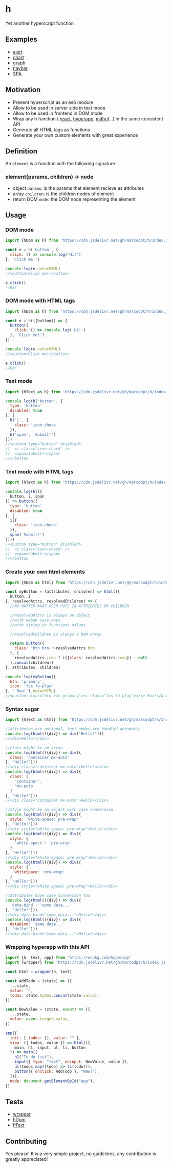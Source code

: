 # h
Yet another hyperscript function 

## Examples
 - [alert](https://marcodpt.github.io/h/)
 - [chart](https://marcodpt.github.io/h/?url=https%3A%2F%2Fcdn.jsdelivr.net%2Fgh%2Fmarcodpt%2Fchart%2Fsamples.js)
 - [graph](https://marcodpt.github.io/h/?url=https%3A%2F%2Fcdn.jsdelivr.net%2Fgh%2Fmarcodpt%2Fgraph%2Fsamples.js)
 - [navbar](https://marcodpt.github.io/h/?url=https%3A%2F%2Fcdn.jsdelivr.net%2Fgh%2Fmarcodpt%2Fnavbar%2Fsamples.js)
 - [SPA](https://marcodpt.github.io/h/?url=https%3A%2F%2Fcdn.jsdelivr.net%2Fgh%2Fmarcodpt%2Fspa%2Fsamples.js)

## Motivation
 - Present hyperscript as an es6 module
 - Allow to be used in server side in text mode
 - Allow to be used in frontend in DOM mode
 - Wrap any h function (
   [react](https://github.com/facebook/react),
   [hyperapp](https://github.com/jorgebucaran/hyperapp),
   [mithril](https://github.com/MithrilJS/mithril.js/)...)
   in the same consistent API
 - Generate all HTML tags as functions
 - Generate your own custom elements with great experience

## Definition
An `element` is a function with the following signature

### element(params, children) -> node
 - object `params`: is the params that element recieve as attributes
 - array `children`: is the children nodes of element
 - return DOM `node`: the DOM node representing the element

## Usage
### DOM mode
```js
import {hDom as h} from 'https://cdn.jsdelivr.net/gh/marcodpt/h/index.js'

const e = h('button', {
  click: () => console.log('Hi!') 
}, 'Click me!')

console.log(e.outerHTML)
//<button>Click me!</button>

e.click()
//Hi!
```

### DOM mode with HTML tags
```js
import {hDom as h} from 'https://cdn.jsdelivr.net/gh/marcodpt/h/index.js'

const e = h(({button}) => {
  button({
    click: () => console.log('Hi!') 
  }, 'Click me!')
})

console.log(e.outerHTML)
//<button>Click me!</button>

e.click()
//Hi!
```

### Text mode
```js
import {hText as h} from 'https://cdn.jsdelivr.net/gh/marcodpt/h/index.js'

console.log(h('button', {
  type: 'button'
  disabled: true
}, [
  h('i', {
    class: 'icon-check'
  }),
  h('span', 'Submit!')
]))
//<button type="button" disabled>
//  <i class="icon-check" />
//  <span>Submit!</span>
//</button
```

### Text mode with HTML tags
```js
import {hText as h} from 'https://cdn.jsdelivr.net/gh/marcodpt/h/index.js'

console.log(h(({
  button, i, span
}) => button({
  type: 'button'
  disabled: true
}, [
  i({
    class: 'icon-check'
  }),
  span('Submit!')
])))
//<button type="button" disabled>
//  <i class="icon-check" />
//  <span>Submit!</span>
//</button
```

### Create your own html elements
```js
import {hDom as html} from 'https://cdn.jsdelivr.net/gh/marcodpt/h/index.js'

const myButton = (attributes, children) => html(({
  button, i
}, resolvedAttrs, resolvedChildren) => {
  //NO MATTER WHAT USER PUTS IN ATTRIBUTES OR CHILDREN

  //resolvedAttrs is always an object
  //with kebab case keys
  //with string or functions values 

  //resolvedChildren is always a DOM array

  return button({
    class: "btn btn-"+resolvedAttrs.btn
  }, [
    resolvedAttrs.icon ? i({class: resolvedAttrs.icon}) : null
  ].concat(children))
}, attributes, children)

console.log(myButton({
  btn: 'primary',
  icon: 'fas fa-play'
}, ' Run!').outerHTML)
//<button class="btn btn-primary"><i class="fas fa-play"></i> Run!</button>
```

### Syntax sugar
```js
import {hText as html} from 'https://cdn.jsdelivr.net/gh/marcodpt/h/index.js'

//attributes are optional, text nodes are handled automatic
console.log(html(({div}) => div("Hello!")))
//<div>Hello!</div>

//class might be an array
console.log(html(({div}) => div({
  class: 'container mx-auto'
}, "Hello!")))
//<div class="container mx-auto">Hello!</div>
console.log(html(({div}) => div({
  class: [
    'container',
    'mx-auto'
  ]
}, "Hello!")))
//<div class="container mx-auto">Hello!</div>

//style might be an object with case conversion
console.log(html(({div}) => div({
  style: 'white-space: pre-wrap'
}, "Hello!")))
//<div style="white-space: pre-wrap">Hello!</div>
console.log(html(({div}) => div({
  style: {
    'white-space': 'pre-wrap'
  }
}, "Hello!")))
//<div style="white-space: pre-wrap">Hello!</div>
console.log(html(({div}) => div({
  style: {
    whiteSpace: 'pre-wrap'
  }
}, "Hello!")))
//<div style="white-space: pre-wrap">Hello!</div>

//attributes have case conversion too
console.log(html(({div}) => div({
  'data-bind': 'some data...'
}, "Hello!")))
//<div data-bind="some data...">Hello!</div>
console.log(html(({div}) => div({
  dataBind: 'some data...'
}, "Hello!")))
//<div data-bind="some data...">Hello!</div>
```

### Wrapping hyperapp with this API
```js
import {h, text, app} from "https://unpkg.com/hyperapp"
import {wrapper} from 'https://cdn.jsdelivr.net/gh/marcodpt/h/index.js'

const html = wrapper(h, text)

const AddTodo = (state) => ({
  ...state,
  value: "",
  todos: state.todos.concat(state.value),
})

const NewValue = (state, event) => ({
  ...state,
  value: event.target.value,
})

app({
  init: { todos: [], value: "" },
  view: ({ todos, value }) => html(({
    main, h1, input, ul, li, button
  }) => main([
    h1("To do list"),
    input({ type: "text", oninput: NewValue, value }),
    ul(todos.map((todo) => li(todo))),
    button({ onclick: AddTodo }, "New!"),
  ])),
  node: document.getElementById("app"),
})
```

## Tests
 - [wrapper](https://marcodpt.github.io/h/tests.html?url=.%2Ftests%2Fwrapper.js)
 - [hDom](https://marcodpt.github.io/h/tests.html?url=.%2Ftests%2Fdom.js)
 - [hText](https://marcodpt.github.io/h/tests.html?url=.%2Ftests%2Ftext.js)

## Contributing
Yes please! It is a very simple project, no guidelines, any contribution is
greatly appreciated!
